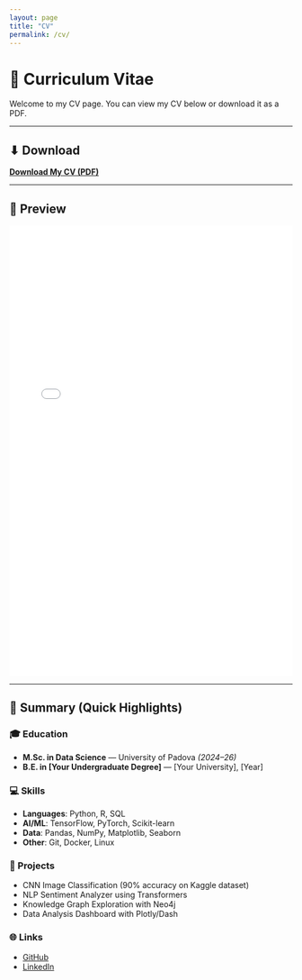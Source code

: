 ```yaml
---
layout: page
title: "CV"
permalink: /cv/
---
```


# 📜 Curriculum Vitae  

Welcome to my CV page. You can view my CV below or download it as a PDF.  

---

## ⬇ Download  
[**Download My CV (PDF)**](assets/HaridhanushResume.pdf)  

---

## 📖 Preview  

<embed src="{{ '/assets/HaridhanushResume.pdf' | relative_url }}" width="100%" height="800px" type="application/pdf">


---

## 📌 Summary (Quick Highlights)  

### 🎓 Education  
- **M.Sc. in Data Science** — University of Padova *(2024–26)*  
- **B.E. in [Your Undergraduate Degree]** — [Your University], [Year]  

### 💻 Skills  
- **Languages**: Python, R, SQL  
- **AI/ML**: TensorFlow, PyTorch, Scikit-learn  
- **Data**: Pandas, NumPy, Matplotlib, Seaborn  
- **Other**: Git, Docker, Linux  

### 🚀 Projects  
- CNN Image Classification (90% accuracy on Kaggle dataset)  
- NLP Sentiment Analyzer using Transformers  
- Knowledge Graph Exploration with Neo4j  
- Data Analysis Dashboard with Plotly/Dash  

### 🌐 Links  
- [GitHub](https://github.com/haridhanush-ravichandran)  
- [LinkedIn](https://linkedin.com/in/haridhanush-ravichandran)  
